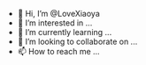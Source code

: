 - 👋 Hi, I’m @LoveXiaoya
- 👀 I’m interested in ...
- 🌱 I’m currently learning ...
- 💞️ I’m looking to collaborate on ...
- 📫 How to reach me ...

<!---
LoveXiaoya/LoveXiaoya is a ✨ special ✨ repository because its `README.md` (this file) appears on your GitHub profile.
You can click the Preview link to take a look at your changes.
--->
